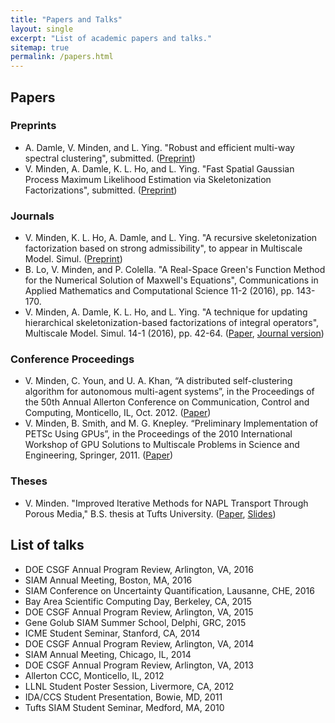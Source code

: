 ```yaml
---
title: "Papers and Talks"
layout: single
excerpt: "List of academic papers and talks."
sitemap: true
permalink: /papers.html
---
```



## Papers

### Preprints
- A. Damle, V. Minden, and L. Ying.  "Robust and efficient multi-way spectral clustering", submitted. ([Preprint](https://arxiv.org/abs/1609.08251))
- V. Minden, A. Damle, K. L. Ho, and L. Ying.  "Fast Spatial Gaussian Process Maximum Likelihood Estimation via Skeletonization Factorizations", submitted. ([Preprint](https://arxiv.org/abs/1603.08057))

### Journals
- V. Minden, K. L. Ho, A. Damle, and L. Ying.  "A recursive skeletonization factorization based on strong admissibility", to appear in Multiscale Model. Simul. ([Preprint](docs/rss.pdf))
- B. Lo, V. Minden, and P. Colella. "A Real-Space Green's Function Method for the Numerical Solution of Maxwell's Equations", Communications in Applied Mathematics and Computational Science 11-2 (2016), pp. 143-170.
- V. Minden, A. Damle, K. L. Ho, and L. Ying. "A technique for updating hierarchical skeletonization-based factorizations of integral operators", Multiscale Model. Simul. 14-1 (2016), pp. 42-64. ([Paper](docs/updating.pdf), [Journal version](http://dx.doi.org/10.1137/15M1024500))

### Conference Proceedings
- V. Minden, C. Youn, and U. A. Khan, “A distributed self-clustering algorithm for autonomous multi-agent systems”, in the Proceedings of the 50th Annual Allerton Conference on Communication, Control and Computing, Monticello, IL, Oct. 2012. ([Paper](docs/selfclustering.pdf))
- V. Minden, B. Smith, and M. G. Knepley. “Preliminary Implementation of PETSc Using GPUs”, in the Proceedings of the 2010 International Workshop of GPU Solutions to Multiscale Problems in Science and Engineering, Springer, 2011. ([Paper](docs/gpus.pdf))

### Theses
- V. Minden. "Improved Iterative Methods for NAPL Transport Through Porous Media," B.S. thesis at Tufts University. ([Paper](docs/mindenthesis.pdf), [Slides](docs/thesisslides.pdf))

## List of talks
- DOE CSGF Annual Program Review, Arlington, VA, 2016
- SIAM Annual Meeting, Boston, MA, 2016
- SIAM Conference on Uncertainty Quantification, Lausanne, CHE, 2016
- Bay Area Scientific Computing Day, Berkeley, CA, 2015
- DOE CSGF Annual Program Review, Arlington, VA, 2015
- Gene Golub SIAM Summer School, Delphi, GRC, 2015
- ICME Student Seminar, Stanford, CA, 2014
- DOE CSGF Annual Program Review, Arlington, VA, 2014
- SIAM Annual Meeting, Chicago, IL, 2014
- DOE CSGF Annual Program Review, Arlington, VA, 2013
- Allerton CCC, Monticello, IL, 2012
- LLNL Student Poster Session, Livermore, CA, 2012
- IDA/CCS Student Presentation, Bowie, MD, 2011
- Tufts SIAM Student Seminar, Medford, MA, 2010
